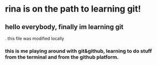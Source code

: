 # rina is on the path to learning git!

## hello everybody, finally im learning git

. this file was modified locally

### this is me playing around with git&amp;github, learning to do stuff from the terminal and from the github platform. 
